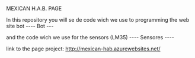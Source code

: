 MEXICAN H.A.B. PAGE

In this repository you will se de code wich we use to programming the web site bot
---- Bot ---

and the code wich we use for the sensors (LM35)
---- Sensores ----

link to the page project:
http://mexican-hab.azurewebsites.net/

